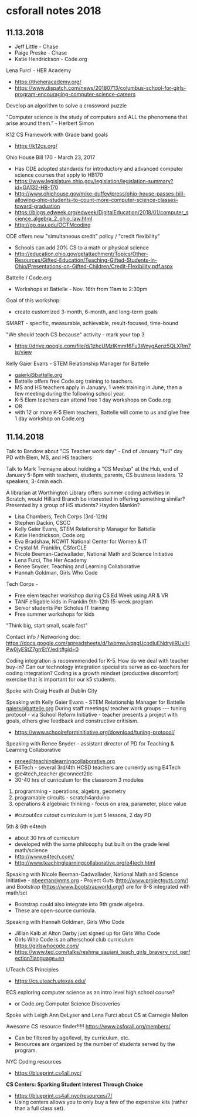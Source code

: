# csforall notes 2018

## 11.13.2018

- Jeff Little - Chase
- Paige Preske - Chase
- Katie Hendrickson - Code.org

Lena Furci - HER Academy
- <https://theheracademy.org/>
- <https://www.dispatch.com/news/20180713/columbus-school-for-girls-program-encouraging-computer-science-careers>

Develop an algorithm to solve a crossword puzzle

"Computer science is the study of computers and ALL the phenomena that arise around them." - Herbert Simon

K12 CS Framework with Grade band goals
- <https://k12cs.org/>

Ohio House Bill 170 - March 23, 2017
- Has ODE adopted standards for introductory and advanced computer science courses that apply to HB170
- <https://www.legislature.ohio.gov/legislation/legislation-summary?id=GA132-HB-170>
- <http://www.ohiohouse.gov/mike-duffey/press/ohio-house-passes-bill-allowing-ohio-students-to-count-more-computer-science-classes-toward-graduation>
- <https://blogs.edweek.org/edweek/DigitalEducation/2018/01/computer_science_algebra_2_ohio_law.html>
- <http://go.osu.edu/OCTMcoding>

ODE offers new "simultaneous credit" policy / "credit flexibility"
- Schools can add 20% CS to a math or physical science
- <http://education.ohio.gov/getattachment/Topics/Other-Resources/Gifted-Education/Teaching-Gifted-Students-in-Ohio/Presentations-on-Gifted-Children/Credit-Flexibility.pdf.aspx>

Battelle / Code.org
- Workshops at Battelle - Nov. 16th from 11am to 2:30pm

Goal of this workshop:
- create customized 3-month, 6-month, and long-term goals

SMART - specific, measurable, achievable, result-focused, time-bound

"We should teach CS because" activity - mark your top 3
- <https://drive.google.com/file/d/1zhcUMzlKmm16Fu3WnygAenz5QLXRm7is/view>

Kelly Gaier Evans - STEM Relationship Manager for Battelle
- gaierk@battelle.org
- Battelle offers free Code.org training to teachers.
- MS and HS teachers apply in January. 1 week training in June, then a few meeting during the following school year.
- K-5 Elem teachers can attend free 1 day workshops on Code.org
- OR
- with 12 or more K-5 Elem teachers, Battelle will come to us and give free 1 day workshop on Code.org

## 11.14.2018

Talk to Bandow about "CS Teacher work day" - End of January "full" day PD with Elem, MS, and HS teachers

Talk to Mark Tremayne about holding a "CS Meetup" at the Hub, end of January 5-6pm with teachers, students, parents, CS business leaders. 12 speakers, 3-4min each.

A librarian at Worthington Library offers summer coding activities in Scratch, would Hilliard Branch be interested in offering something similar? Presented by a group of HS students? Hayden Mankin?

- Lisa Chambers, Tech Corps (3rd-12th)
- Stephen Dackin, CSCC
- Kelly Gaier Evans, STEM Relationship Manager for Battelle
- Katie Hendrickson, Code.org
- Eva Bradshaw, NCWIT National Center for Women & IT
- Crystal M. Franklin, CSforCLE
- Nicole Beeman-Cadwallader, National Math and Science Initiative
- Lena Furci, The Her Academy
- Renee Snyder, Teaching and Learning Collaborative
- Hannah Goldman, Girls Who Code

Tech Corps -
- Free elem teacher workshop during CS Ed Week using AR & VR
- TANF elligable kids in Franklin 9th-12th 15-week program
- Senior students Per Scholus IT training
- Free summer workshops for kids

"Think big, start small, scale fast"

Contact info / Networking doc: <https://docs.google.com/spreadsheets/d/1wbmwJvqsgUcodIuENdryjiRUvIHPw0jyEStZ7grrEtY/edit#gid=0>

Coding integration is recommmended for K-5. How do we deal with teacher buy-in? Can our technology integration specialists serve as co-teachers for coding integration? Coding is a growth mindset (productive discomfort) exercise that is important for our k5 students.

Spoke with Craig Heath at Dublin City

Speaking with Kelly Gaier Evans - STEM Relationship Manager for Battelle gaierk@battelle.org During staff meetings/ teacher work groups --- tuning protocol - via School Reform Initiative - teacher presents a project with goals, others give feedback and constructive critisism.
- <https://www.schoolreforminitiative.org/download/tuning-protocol/>

Speaking with Renee Snyder - assistant director of PD for Teaching & Learning Collaborative
- renee@teachinglearningcollaborative.org
- E4Tech - several 3rd/4th HCSD teachers are currently using E4Tech
- @e4tech_teacher @connect2tlc
- 30-40 hrs of curriculum for the classroom
3 modules
1. programming - operations, algebra, geometry
2. programable circuits - scratch4arduino
3. operations & algebraic thinking - focus on area, parameter, place value

- #cutout4cs cutout curriculum is just 5 lessons, 2 day PD

5th & 6th e4tech
- about 30 hrs of curriculum
- developed with the same philosophy but built on the grade level math/science
- <http://www.e4tech.com/>
- <http://www.teachinglearningcollaborative.org/e4tech.html>

Speaking with Nicole Beeman-Cadwallader, National Math and Science Initiative - nbeeman@nms.org - Project Guts (<http://www.projectguts.com/>) and Bootstrap (<https://www.bootstrapworld.org/>) are for 6-8 integrated with math/sci
- Bootstrap could also integrate into 9th grade algebra.
- These are open-source curricula.

Speaking with Hannah Goldman, Girls Who Code
- Jillian Kalb at Alton Darby just signed up for Girls Who Code
- Girls Who Code is an afterschool club curriculum <https://girlswhocode.com/>
- <https://www.ted.com/talks/reshma_saujani_teach_girls_bravery_not_perfection?language=en>

UTeach CS Principles
- <https://cs.uteach.utexas.edu/>

ECS exploring computer science as an intro level high school course?
- or Code.org Computer Science Discoveries

Spoke with Leigh Ann DeLyser and Lena Furci about CS at Carnegie Mellon

Awesome CS resource finder!!!!! <https://www.csforall.org/members/>
- Can be filtered by age/level, by curriculum, etc.
- Resources are organized by the number of students served by the program.

NYC Coding resources
- <https://blueprint.cs4all.nyc/>

**CS Centers: Sparking Student Interest Through Choice**
- <https://blueprint.cs4all.nyc/resources/7/>
- Using centers allows you to only buy a few of the expensive kits (rather than a full class set).
